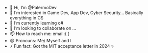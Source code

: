 - 👋 Hi, I’m @PalermoDev
- 👀 I’m interested in Game Dev, App Dev, Cyber Security... Basically everything in CS
- 🌱 I’m currently learning c#
- 💞️ I’m looking to collaborate on ...
- 📫 How to reach me: email:{ }
- 😄 Pronouns: Me/ Myself and I
- ⚡ Fun fact: Got the MIT acceptance letter in 2024 ✨

<!---
PalermoDev/PalermoDev is a ✨ special  repository because its `README.md` (this file) appears on your GitHub profile.
You can click the Preview link to take a look at your changes.
--->
